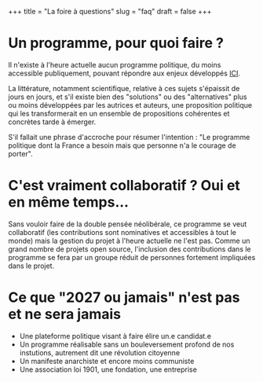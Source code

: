 +++
title = "La foire à questions"
slug = "faq"
draft = false
+++

# Un programme, pour quoi faire ?

Il n'existe à l'heure actuelle aucun programme politique, du moins accessible publiquement, pouvant répondre aux enjeux développés [ICI](@/challenge/index.md).

La littérature, notamment scientifique, relative à ces sujets s'épaissit de jours en jours, et s'il existe bien des "solutions" ou des "alternatives" plus ou moins développées par les autrices et auteurs, une proposition politique qui les transformerait en un ensemble de propositions cohérentes et concrètes tarde à émerger.

S'il fallait une phrase d'accroche pour résumer l'intention : "Le programme politique dont la France a besoin mais que personne n'a le courage de porter".

# C'est vraiment collaboratif ? Oui et en même temps...

Sans vouloir faire de la double pensée néolibérale, ce programme se veut collaboratif (les contributions sont nominatives et accessibles à tout le monde) mais la gestion du projet à l'heure actuelle ne l'est pas. Comme un grand nombre de projets open source, l'inclusion des contributions dans le programme se fera par un groupe réduit de personnes fortement impliquées dans le projet.

# Ce que "2027 ou jamais" **n'est pas et ne sera jamais**

* Une plateforme politique visant à faire élire un.e candidat.e
* Un programme réalisable sans un bouleversement profond de nos instutions, autrement dit une révolution citoyenne
* Un manifeste anarchiste et encore moins communiste
* Une association loi 1901, une fondation, une entreprise